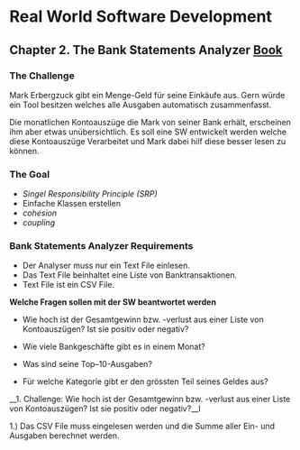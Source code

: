 # Real World Software Development

## Chapter 2. The Bank Statements Analyzer [Book](https://learning.oreilly.com/library/view/real-world-software-development/9781491967164/ch02.html#idm45816839449976)

### The Challenge
Mark Erbergzuck gibt ein Menge-Geld für seine Einkäufe aus. Gern würde ein Tool besitzen welches
alle Ausgaben automatisch zusammenfasst.

Die monatlichen Kontoauszüge die Mark von seiner Bank erhält, erscheinen ihm aber etwas unübersichtlich. 
Es soll eine SW entwickelt werden welche diese Kontoauszüge Verarbeitet und Mark dabei hilf diese
besser lesen zu können.

### The Goal

- _Singel Responsibility Principle (SRP)_
- Einfache Klassen erstellen
- _cohesion_
- _coupling_

### Bank Statements Analyzer Requirements

- Der Analyser muss nur ein Text File einlesen.
- Das Text File beinhaltet eine Liste von Banktransaktionen.
- Text File ist ein CSV File.

__Welche Fragen sollen mit der SW beantwortet werden__

- Wie hoch ist der Gesamtgewinn bzw. -verlust aus einer Liste von Kontoauszügen? Ist sie positiv oder negativ?

- Wie viele Bankgeschäfte gibt es in einem Monat?

- Was sind seine Top–10-Ausgaben?

- Für welche Kategorie gibt er den grössten Teil seines Geldes aus?

__1. Challenge: Wie hoch ist der Gesamtgewinn bzw. -verlust aus einer Liste von Kontoauszügen? Ist sie positiv oder negativ?__l

1.) Das CSV File muss eingelesen werden und die Summe aller Ein- und Ausgaben berechnet werden.